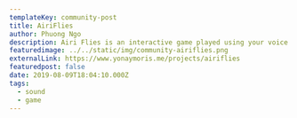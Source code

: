 ```yaml
---
templateKey: community-post
title: AiriFlies
author: Phuong Ngo
description: Airi Flies is an interactive game played using your voice. To start the game say PLAY. Say PEW to make Airi fly. If you lose more than 8 points or hit an obstacle, you lose. This project was created to encourage people to get out of their comfort zone and feel more confident about themselves regardless of what they do and what they look or sound like.
featuredimage: ../../static/img/community-airiflies.png
externalLink: https://www.yonaymoris.me/projects/airiflies
featuredpost: false
date: 2019-08-09T18:04:10.000Z
tags:
  - sound
  - game
---
```

